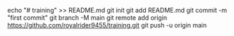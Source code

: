 echo "# training" >> README.md
git init
git add README.md
git commit -m "first commit"
git branch -M main
git remote add origin https://github.com/royalrider9455/training.git
git push -u origin main
